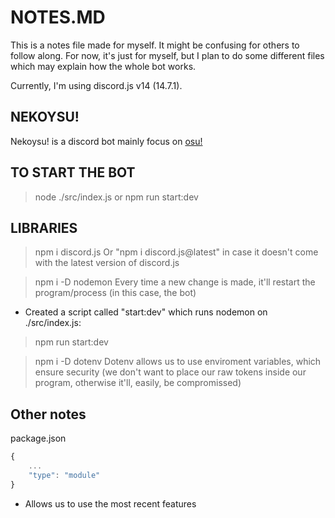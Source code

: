# NOTES.MD

This is a notes file made for myself. It might be confusing for others to follow along.
For now, it's just for myself, but I plan to do some different files which may explain how the whole bot works.

Currently, I'm using discord.js v14 (14.7.1).



## NEKOYSU!

Nekoysu! is a discord bot mainly focus on [osu!](https://osu.ppy.sh)



## TO START THE BOT
> node ./src/index.js
or
> npm run start:dev



## LIBRARIES

> npm i discord.js 
Or "npm i discord.js@latest" in case it doesn't come with the latest version of discord.js

> npm i -D nodemon
Every time a new change is made, it'll restart the program/process (in this case, the bot)
- Created a script called "start:dev" which runs nodemon on ./src/index.js:
> npm run start:dev


> npm i -D dotenv
Dotenv allows us to use enviroment variables, which ensure security (we don't want to place our raw tokens inside our program, otherwise it'll, easily, be compromissed)





## Other notes
package.json
```js
{
    ...
    "type": "module"
}
```
- Allows us to use the most recent features